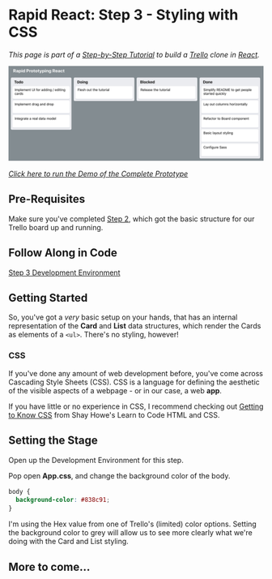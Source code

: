 # Rapid React: Step 3 - Styling with CSS

_This page is part of a <a href="https://link.lavell.xyz/rapid-react" target="_blank">Step-by-Step Tutorial</a> 
to build a <a href="http://trello.com/" target="_blank">Trello</a> clone in <a href="http://reactjs.org/" target="_blank">React</a>._

<a href="https://link.lavell.xyz/rapid-react-demo" target="_blank">![Screenshot](images/demo.png)</a>

<a href="https://link.lavell.xyz/rapid-react-demo" target="_blank">_Click here to run the Demo of the Complete Prototype_</a>

## Pre-Requisites

Make sure you've completed <a href="https://link.lavell.xyz/rapid-react-2" target="_blank">Step 2</a>, which got the basic structure 
for our Trello board up and running.

## Follow Along in Code

<a href="https://link.lavell.xyz/rapid-react-3-0" target="_blank">Step 3 Development Environment</a>

## Getting Started

So, you've got a _very_ basic setup on your hands, that has an internal
representation of the **Card** and **List** data structures, 
which render the Cards as elements of a ```<ul>```. There's no styling,
however!

### CSS

If you've done any amount of web development before, you've come across
Cascading Style Sheets (CSS). CSS is a language for defining the 
aesthetic of the visible aspects of a webpage - or in our case, a
web **app**.

If you have little or no experience in CSS, I recommend checking out
[Getting to Know CSS](https://learn.shayhowe.com/html-css/getting-to-know-css/)
from Shay Howe's Learn to Code HTML and CSS.

## Setting the Stage

Open up the Development Environment for this step.


Pop open **App.css**, and change the background color of the body.

```css
body {
  background-color: #838c91;
}
```

I'm using the Hex value from one of Trello's (limited) color options.
Setting the background color to grey will allow us to see more clearly
what we're doing with the Card and List styling.

## More to come...